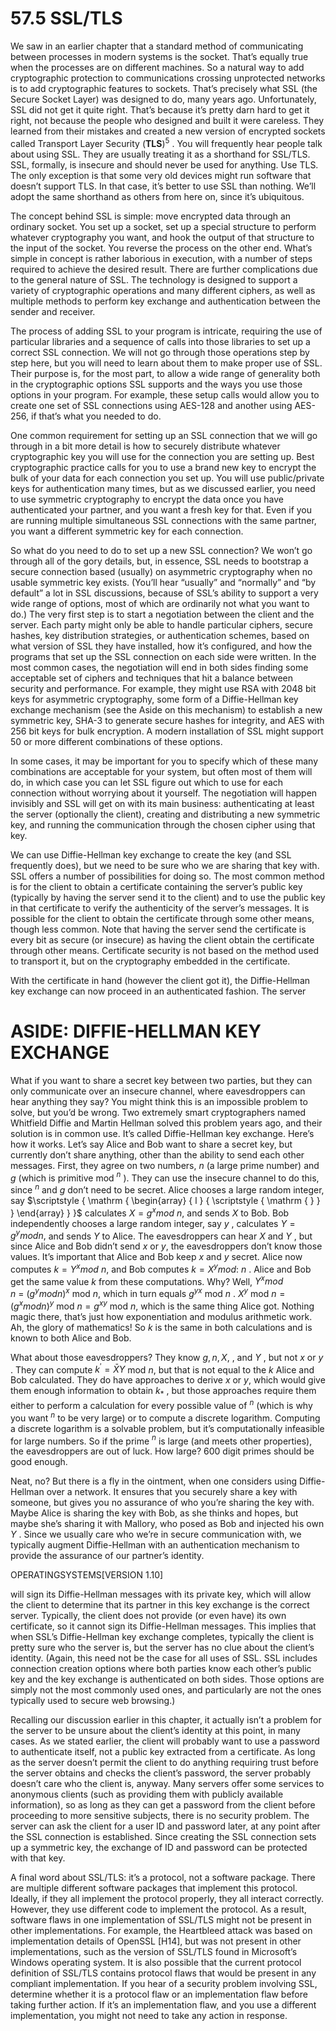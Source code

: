 # 57.5 SSL/TLS  

We saw in an earlier chapter that a standard method of communicating between processes in modern systems is the socket. That’s equally true when the processes are on different machines. So a natural way to add cryptographic protection to communications crossing unprotected networks is to add cryptographic features to sockets. That’s precisely what SSL (the Secure Socket Layer) was designed to do, many years ago. Unfortunately, SSL did not get it quite right. That’s because it’s pretty darn hard to get it right, not because the people who designed and built it were careless. They learned from their mistakes and created a new version of encrypted sockets called Transport Layer Security $( \mathbf { T L S } ) ^ { 5 }$ . You will frequently hear people talk about using SSL. They are usually treating it as a shorthand for SSL/TLS. SSL, formally, is insecure and should never be used for anything. Use TLS. The only exception is that some very old devices might run software that doesn’t support TLS. In that case, it’s better to use SSL than nothing. We’ll adopt the same shorthand as others from here on, since it’s ubiquitous.  

The concept behind SSL is simple: move encrypted data through an ordinary socket. You set up a socket, set up a special structure to perform whatever cryptography you want, and hook the output of that structure to the input of the socket. You reverse the process on the other end. What’s simple in concept is rather laborious in execution, with a number of steps required to achieve the desired result. There are further complications due to the general nature of SSL. The technology is designed to support a variety of cryptographic operations and many different ciphers, as well as multiple methods to perform key exchange and authentication between the sender and receiver.  

The process of adding SSL to your program is intricate, requiring the use of particular libraries and a sequence of calls into those libraries to set up a correct SSL connection. We will not go through those operations step by step here, but you will need to learn about them to make proper use of SSL. Their purpose is, for the most part, to allow a wide range of generality both in the cryptographic options SSL supports and the ways you use those options in your program. For example, these setup calls would allow you to create one set of SSL connections using AES-128 and another using AES-256, if that’s what you needed to do.  

One common requirement for setting up an SSL connection that we will go through in a bit more detail is how to securely distribute whatever cryptographic key you will use for the connection you are setting up. Best cryptographic practice calls for you to use a brand new key to encrypt the bulk of your data for each connection you set up. You will use public/private keys for authentication many times, but as we discussed earlier, you need to use symmetric cryptography to encrypt the data once you have authenticated your partner, and you want a fresh key for that. Even if you are running multiple simultaneous SSL connections with the same partner, you want a different symmetric key for each connection.  

So what do you need to do to set up a new SSL connection? We won’t go through all of the gory details, but, in essence, SSL needs to bootstrap a secure connection based (usually) on asymmetric cryptography when no usable symmetric key exists. (You’ll hear “usually” and “normally” and “by default” a lot in SSL discussions, because of SSL’s ability to support a very wide range of options, most of which are ordinarily not what you want to do.) The very first step is to start a negotiation between the client and the server. Each party might only be able to handle particular ciphers, secure hashes, key distribution strategies, or authentication schemes, based on what version of SSL they have installed, how it’s configured, and how the programs that set up the SSL connection on each side were written. In the most common cases, the negotiation will end in both sides finding some acceptable set of ciphers and techniques that hit a balance between security and performance. For example, they might use RSA with 2048 bit keys for asymmetric cryptography, some form of a Diffie-Hellman key exchange mechanism (see the Aside on this mechanism) to establish a new symmetric key, SHA-3 to generate secure hashes for integrity, and AES with 256 bit keys for bulk encryption. A modern installation of SSL might support 50 or more different combinations of these options.  

In some cases, it may be important for you to specify which of these many combinations are acceptable for your system, but often most of them will do, in which case you can let SSL figure out which to use for each connection without worrying about it yourself. The negotiation will happen invisibly and SSL will get on with its main business: authenticating at least the server (optionally the client), creating and distributing a new symmetric key, and running the communication through the chosen cipher using that key.  

We can use Diffie-Hellman key exchange to create the key (and SSL frequently does), but we need to be sure who we are sharing that key with. SSL offers a number of possibilities for doing so. The most common method is for the client to obtain a certificate containing the server’s public key (typically by having the server send it to the client) and to use the public key in that certificate to verify the authenticity of the server’s messages. It is possible for the client to obtain the certificate through some other means, though less common. Note that having the server send the certificate is every bit as secure (or insecure) as having the client obtain the certificate through other means. Certificate security is not based on the method used to transport it, but on the cryptography embedded in the certificate.  

With the certificate in hand (however the client got it), the Diffie-Hellman key exchange can now proceed in an authenticated fashion. The server  

# ASIDE: DIFFIE-HELLMAN KEY EXCHANGE  

What if you want to share a secret key between two parties, but they can only communicate over an insecure channel, where eavesdroppers can hear anything they say? You might think this is an impossible problem to solve, but you’d be wrong. Two extremely smart cryptographers named Whitfield Diffie and Martin Hellman solved this problem years ago, and their solution is in common use. It’s called Diffie-Hellman key exchange. Here’s how it works. Let’s say Alice and Bob want to share a secret key, but currently don’t share anything, other than the ability to send each other messages. First, they agree on two numbers, $\scriptstyle n$ (a large prime number) and $g$ (which is primitive mod $^ n$ ). They can use the insecure channel to do this, since $^ n$ and $g$ don’t need to be secret. Alice chooses a large random integer, say $\scriptstyle { \mathrm { \begin{array} { l } { \scriptstyle { \mathrm {  } } } \end{array} } }$ calculates $X = g ^ { x } m o d ~ n ,$ and sends $X$ to Bob. Bob independently chooses a large random integer, say $y$ , calculates $Y = g ^ { y } m o d n ,$ and sends $Y$ to Alice. The eavesdroppers can hear $X$ and $Y$ , but since Alice and Bob didn’t send $x$ or $y ,$ the eavesdroppers don’t know those values. It’s important that Alice and Bob keep $x$ and $y$ secret. Alice now computes $k = Y ^ { x } m o d ~ n ,$ and Bob computes $k = X ^ { y } m o d :$ $n$ . Alice and Bob get the same value $k$ from these computations. Why? Well, $Y ^ { x } m o d$ $n \ = \ ( g ^ { y } m o d n ) ^ { x }$ mod $n ,$ which in turn equals $g ^ { y x }$ mod $n$ . $X ^ { y }$ mod $n = ( g ^ { x } m o d n ) ^ { y }$ mod $n = g ^ { x y }$ mod $n ,$ which is the same thing Alice got. Nothing magic there, that’s just how exponentiation and modulus arithmetic work. Ah, the glory of mathematics! So $k$ is the same in both calculations and is known to both Alice and Bob.  

What about those eavesdroppers? They know $g , n , X ,$ , and $Y$ , but not $x$ or $y$ . They can compute $k ^ { \prime } = \bar { X } Y$ mod $n ,$ but that is not equal to the $k$ Alice and Bob calculated. They do have approaches to derive $x$ or $y ,$ which would give them enough information to obtain $k _ { \ast }$ , but those approaches require them either to perform a calculation for every possible value of $^ n$ (which is why you want $^ n$ to be very large) or to compute a discrete logarithm. Computing a discrete logarithm is a solvable problem, but it’s computationally infeasible for large numbers. So if the prime $^ n$ is large (and meets other properties), the eavesdroppers are out of luck. How large? 600 digit primes should be good enough.  

Neat, no? But there is a fly in the ointment, when one considers using Diffie-Hellman over a network. It ensures that you securely share a key with someone, but gives you no assurance of who you’re sharing the key with. Maybe Alice is sharing the key with Bob, as she thinks and hopes, but maybe she’s sharing it with Mallory, who posed as Bob and injected his own $Y$ . Since we usually care who we’re in secure communication with, we typically augment Diffie-Hellman with an authentication mechanism to provide the assurance of our partner’s identity.  

OPERATINGSYSTEMS[VERSION 1.10]  

will sign its Diffie-Hellman messages with its private key, which will allow the client to determine that its partner in this key exchange is the correct server. Typically, the client does not provide (or even have) its own certificate, so it cannot sign its Diffie-Hellman messages. This implies that when SSL’s Diffie-Hellman key exchange completes, typically the client is pretty sure who the server is, but the server has no clue about the client’s identity. (Again, this need not be the case for all uses of SSL. SSL includes connection creation options where both parties know each other’s public key and the key exchange is authenticated on both sides. Those options are simply not the most commonly used ones, and particularly are not the ones typically used to secure web browsing.)  

Recalling our discussion earlier in this chapter, it actually isn’t a problem for the server to be unsure about the client’s identity at this point, in many cases. As we stated earlier, the client will probably want to use a password to authenticate itself, not a public key extracted from a certificate. As long as the server doesn’t permit the client to do anything requiring trust before the server obtains and checks the client’s password, the server probably doesn’t care who the client is, anyway. Many servers offer some services to anonymous clients (such as providing them with publicly available information), so as long as they can get a password from the client before proceeding to more sensitive subjects, there is no security problem. The server can ask the client for a user ID and password later, at any point after the SSL connection is established. Since creating the SSL connection sets up a symmetric key, the exchange of ID and password can be protected with that key.  

A final word about SSL/TLS: it’s a protocol, not a software package. There are multiple different software packages that implement this protocol. Ideally, if they all implement the protocol properly, they all interact correctly. However, they use different code to implement the protocol. As a result, software flaws in one implementation of SSL/TLS might not be present in other implementations. For example, the Heartbleed attack was based on implementation details of OpenSSL [H14], but was not present in other implementations, such as the version of SSL/TLS found in Microsoft’s Windows operating system. It is also possible that the current protocol definition of SSL/TLS contains protocol flaws that would be present in any compliant implementation. If you hear of a security problem involving SSL, determine whether it is a protocol flaw or an implementation flaw before taking further action. If it’s an implementation flaw, and you use a different implementation, you might not need to take any action in response.  

